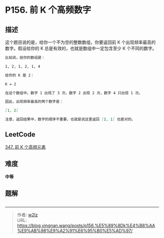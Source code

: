 # P156. 前 K 个高频数字


<!--more-->

## 描述

这个题目说的是，给你一个不为空的整数数组，你要返回前 K 个出现频率最高的数字。假设给你的 K 总是有效的，也就是数组中一定包含至少 K 个不同的数字。

```markdown
比如说，给你的数组是：

1, 2, 1, 2, 1, 4

给你的 K 是 2：

K = 2

在这个数组中，数字 1 出现了 3 次，数字 2 出现 2 次，数字 4 只出现 1 次。

因此，出现频率最高的两个数字是：

[1, 2]

注意，返回结果中，数字的顺序不重要，也就是说这里返回 [2, 1] 也是对的。
```

## LeetCode

[347. 前 K 个高频元素](https://leetcode.cn/problems/top-k-frequent-elements/description/)

## 难度

**中等**

## 题解

```java

```


---

> 作者: [w2lz](https://github.com/w2lz)  
> URL: https://blog.yingnan.wang/posts/p156.%E5%89%8Dk%E4%B8%AA%E9%AB%98%E9%A2%91%E6%95%B0%E5%AD%97/  

